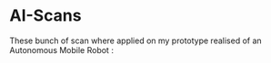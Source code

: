 # AI-Scans
These bunch of scan where applied on my prototype realised of an Autonomous Mobile Robot : 

